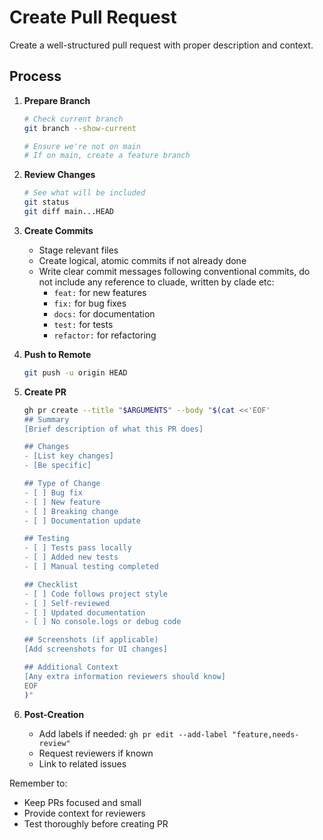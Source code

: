 # Create Pull Request

Create a well-structured pull request with proper description and context.

## Process

1. **Prepare Branch**
   ```bash
   # Check current branch
   git branch --show-current
   
   # Ensure we're not on main
   # If on main, create a feature branch
   ```

2. **Review Changes**
   ```bash
   # See what will be included
   git status
   git diff main...HEAD
   ```

3. **Create Commits**
   - Stage relevant files
   - Create logical, atomic commits if not already done
   - Write clear commit messages following conventional commits, do not include any reference to cluade, written by clade etc:
     - `feat:` for new features
     - `fix:` for bug fixes
     - `docs:` for documentation
     - `test:` for tests
     - `refactor:` for refactoring

4. **Push to Remote**
   ```bash
   git push -u origin HEAD
   ```

5. **Create PR**
   ```bash
   gh pr create --title "$ARGUMENTS" --body "$(cat <<'EOF'
   ## Summary
   [Brief description of what this PR does]
   
   ## Changes
   - [List key changes]
   - [Be specific]
   
   ## Type of Change
   - [ ] Bug fix
   - [ ] New feature
   - [ ] Breaking change
   - [ ] Documentation update
   
   ## Testing
   - [ ] Tests pass locally
   - [ ] Added new tests
   - [ ] Manual testing completed
   
   ## Checklist
   - [ ] Code follows project style
   - [ ] Self-reviewed
   - [ ] Updated documentation
   - [ ] No console.logs or debug code
   
   ## Screenshots (if applicable)
   [Add screenshots for UI changes]
   
   ## Additional Context
   [Any extra information reviewers should know]
   EOF
   )"
   ```

6. **Post-Creation**
   - Add labels if needed: `gh pr edit --add-label "feature,needs-review"`
   - Request reviewers if known
   - Link to related issues

Remember to:
- Keep PRs focused and small
- Provide context for reviewers
- Test thoroughly before creating PR
  